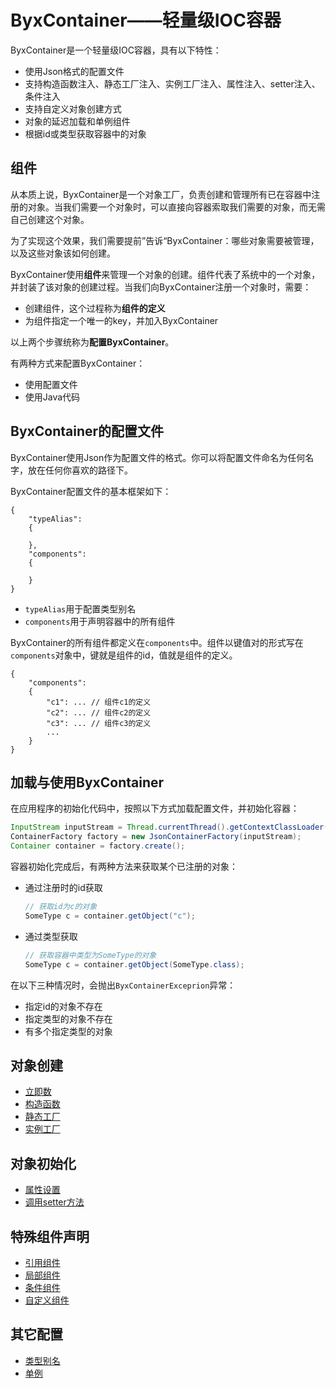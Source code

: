 # ByxContainer——轻量级IOC容器
ByxContainer是一个轻量级IOC容器，具有以下特性：
* 使用Json格式的配置文件
* 支持构造函数注入、静态工厂注入、实例工厂注入、属性注入、setter注入、条件注入
* 支持自定义对象创建方式
* 对象的延迟加载和单例组件
* 根据id或类型获取容器中的对象

## 组件
从本质上说，ByxContainer是一个对象工厂，负责创建和管理所有已在容器中注册的对象。当我们需要一个对象时，可以直接向容器索取我们需要的对象，而无需自己创建这个对象。

为了实现这个效果，我们需要提前”告诉“ByxContainer：哪些对象需要被管理，以及这些对象该如何创建。

ByxContainer使用**组件**来管理一个对象的创建。组件代表了系统中的一个对象，并封装了该对象的创建过程。当我们向ByxContainer注册一个对象时，需要：

* 创建组件，这个过程称为**组件的定义**
* 为组件指定一个唯一的key，并加入ByxContainer

以上两个步骤统称为**配置ByxContainer**。

有两种方式来配置ByxContainer：

* 使用配置文件
* 使用Java代码

## ByxContainer的配置文件

ByxContainer使用Json作为配置文件的格式。你可以将配置文件命名为任何名字，放在任何你喜欢的路径下。

ByxContainer配置文件的基本框架如下：

```
{
    "typeAlias":
    {
        
    },
    "components":
    {
        
    }
}
```


* `typeAlias`用于配置类型别名
* `components`用于声明容器中的所有组件

ByxContainer的所有组件都定义在`components`中。组件以键值对的形式写在`components`对象中，键就是组件的id，值就是组件的定义。

```
{
    "components":
    {
        "c1": ... // 组件c1的定义
        "c2": ... // 组件c2的定义
        "c3": ... // 组件c3的定义
        ...
    }
}
```
## 加载与使用ByxContainer

在应用程序的初始化代码中，按照以下方式加载配置文件，并初始化容器：

```java
InputStream inputStream = Thread.currentThread().getContextClassLoader().getResourceAsStream("配置文件路径");
ContainerFactory factory = new JsonContainerFactory(inputStream);
Container container = factory.create();
```

容器初始化完成后，有两种方法来获取某个已注册的对象：

* 通过注册时的id获取
    ```java
    // 获取id为c的对象
    SomeType c = container.getObject("c");
    ```
* 通过类型获取
    ```java
    // 获取容器中类型为SomeType的对象
    SomeType c = container.getObject(SomeType.class);
    ```

在以下三种情况时，会抛出`ByxContainerExceprion`异常：

* 指定id的对象不存在
* 指定类型的对象不存在
* 有多个指定类型的对象

## 对象创建

* [立即数](./doc/立即数.md)
* [构造函数](./doc/构造函数.md)
* [静态工厂](./doc/静态工厂.md)
* [实例工厂](./doc/实例工厂.md)

## 对象初始化

* [属性设置](./doc/属性设置.md)
* [调用setter方法](./doc/调用setter方法.md)

## 特殊组件声明

* [引用组件](./doc/引用组件.md)
* [局部组件](./doc/局部组件.md)
* [条件组件](./doc/条件组件.md)
* [自定义组件](./doc/自定义组件.md)

## 其它配置

* [类型别名](./doc/类型别名.md)
* [单例](./doc/单例.md)